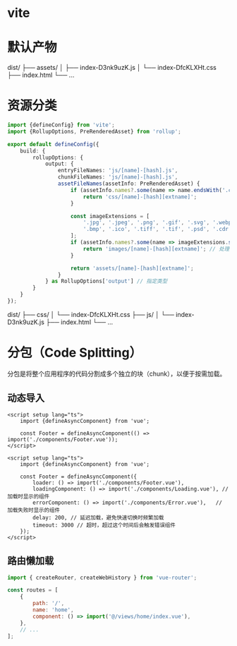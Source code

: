 # vite

# 默认产物

dist/
├── assets/
│ ├── index-D3nk9uzK.js
│ └── index-DfcKLXHt.css
├── index.html
└── ...

# 资源分类

```ts
import {defineConfig} from 'vite';
import {RollupOptions, PreRenderedAsset} from 'rollup';

export default defineConfig({
    build: {
        rollupOptions: {
            output: {
                entryFileNames: 'js/[name]-[hash].js',
                chunkFileNames: 'js/[name]-[hash].js',
                assetFileNames(assetInfo: PreRenderedAsset) {
                    if (assetInfo.names?.some(name => name.endsWith('.css'))) {
                        return 'css/[name]-[hash][extname]';
                    }

                    const imageExtensions = [
                        '.jpg', '.jpeg', '.png', '.gif', '.svg', '.webp',
                        '.bmp', '.ico', '.tiff', '.tif', '.psd', '.cdr', '.ai'
                    ];
                    if (assetInfo.names?.some(name => imageExtensions.some(ext => name.endsWith(ext)))) {
                        return 'images/[name]-[hash][extname]'; // 处理图片
                    }

                    return 'assets/[name]-[hash][extname]';
                }
            } as RollupOptions['output'] // 指定类型
        }
    }
});
```

dist/
├── css/
│ └── index-DfcKLXHt.css
├── js/
│ └── index-D3nk9uzK.js
├── index.html
└── ...

# 分包（Code Splitting）

分包是将整个应用程序的代码分割成多个独立的块（chunk），以便于按需加载。

## 动态导入

```vue
<script setup lang="ts">
    import {defineAsyncComponent} from 'vue';

    const Footer = defineAsyncComponent(() => import('./components/Footer.vue'));
</script>
```

```vue
<script setup lang="ts">
    import {defineAsyncComponent} from 'vue';

    const Footer = defineAsyncComponent({
        loader: () => import('./components/Footer.vue'),
        loadingComponent: () => import('./components/Loading.vue'), // 加载时显示的组件
        errorComponent: () => import('./components/Error.vue'),   // 加载失败时显示的组件
        delay: 200, // 延迟加载，避免快速切换时频繁加载
        timeout: 3000 // 超时，超过这个时间后会触发错误组件
    });
</script>
```

## 路由懒加载

```js
import { createRouter, createWebHistory } from 'vue-router';

const routes = [
    {
        path: '/',
        name: 'home',
        component: () => import('@/views/home/index.vue'),
    },
    // ...
];
```

